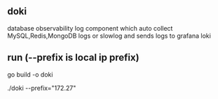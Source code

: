 ## doki

database observability log component which  auto collect MySQL,Redis,MongoDB logs or slowlog and sends logs to grafana loki 

## run (--prefix is local ip prefix)
go build -o doki

./doki --prefix="172.27"



